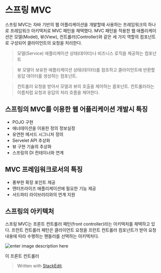 # 스프링 MVC

스프링 MVC는 자바 기반의 웹 어플리케이션을 개발할때 사용하는 프레임워크의 하나로 프레임워크 아키텍처로 MVC 패턴을 채택했다. MVC 패턴을 적용한 웹 애플리케이션은 모델(Model), 뷰(View), 컨트롤러(Controller)와 같은 세 가지 역할의 컴포넌트로 구성되어 클라이언트의 요청을 처리한다. 

>모델(Service)
>애플리케이션 상태(데이터)나 비즈니스 로직을 제공하는 컴포넌트

>뷰
>모델이 보유한 애플리케이션 상태(데이터)를 참조하고 클라이언트에 반환할 응답 데이터를 생성하는 컴포넌트.

>컨트롤러
>요청을 받아서 모델과 뷰의 호출을 제어하는 콤포넌트. 컨트롤러라는 이름처럼 요청과 응답의 처리 흐름을 제어한다. 

## 스프링의 MVC를 이용한 웹 어플리케이션 개발시 특징 

* POJO 구현
* 애너테이션을 이용한 정의 정보실정
* 유연한 메서드 시그니처 정의
* Servelet API 추상화
* 뷰 구현 기술의 추상화
* 스프링의 DI 컨테이너와 연계

## MVC 프레임워크로서의 특징

* 풍부한 확장 포인트 제공
* 엔터프라이즈 애플리케이션에 필요한 기능 제공
* 서드파티 라이브러리와의 연계 지원

## 스프링의 아키텍처

스프링 MVC는 프론트 컨트롤러 패턴(front controller)라는 아키텍처를 채택하고 있다. 프런트 컨트롤러 패턴은 클라이언트 요청을 프런트 컨트롤러 컴포넌트가 받아 요청 내용에 따라 수행하는 핸들러를 선택하는 아키텍처다. 

![enter image description here](https://www.tutorialspoint.com/design_pattern/images/frontcontroller_pattern_uml_diagram.jpg)

이 프론트 컨트롤러 

> Written with [StackEdit](https://stackedit.io/).
<!--stackedit_data:
eyJoaXN0b3J5IjpbMTMyODcwMjAxOSwtOTQ5NzgxODc3LDE4Mz
c5Nzg4MDMsMTMyOTQzMzIzMiwtMjA3MTIzNTgxXX0=
-->